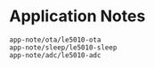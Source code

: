 # Application Notes

```{toctree}
app-note/ota/le5010-ota
app-note/sleep/le5010-sleep
app-note/adc/le5010-adc
```

